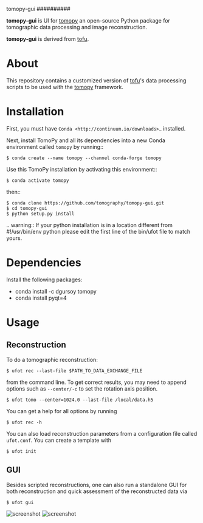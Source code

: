 tomopy-gui
##########

**tomopy-gui** is UI for [tomopy](https://github.com/tomopy/tomopy) an open-source Python package for tomographic data 
processing and image reconstruction. 

**tomopy-gui** is derived from [tofu](https://github.com/ufo-kit/tofu).

About
=====

This repository contains a customized version of [tofu](https://github.com/ufo-kit/tofu)'s data processing scripts to be used with the [tomopy](https://github.com/tomopy/tomopy) framework. 

Installation
============

First, you must have `Conda <http://continuum.io/downloads>`_ installed.

Next, install TomoPy and all its dependencies into a new Conda environment
called ``tomopy`` by running::

    $ conda create --name tomopy --channel conda-forge tomopy

Use this TomoPy installation by activating this environment::

    $ conda activate tomopy


then::

    $ conda clone https://github.com/tomography/tomopy-gui.git 
    $ cd tomopy-gui
    $ python setup.py install


.. warning:: If your python installation is in a location different from #!/usr/bin/env python please edit the first line of the bin/ufot file to match yours.

Dependencies
============

Install the following packages:

- conda install -c dgursoy tomopy
- conda install pyqt=4

Usage
=====

Reconstruction
--------------

To do a tomographic reconstruction:

    $ ufot rec --last-file $PATH_TO_DATA_EXCHANGE_FILE

from the command line. To get correct results, you may need to append
options such as `--center/-c` to set the rotation axis position. 

    $ ufot tomo --center=1024.0 --last-file /local/data.h5

You can get a help for all options by running

    $ ufot rec -h

You can also load reconstruction parameters from a configuration file called
`ufot.conf`. You can create a template with

    $ ufot init

GUI
---

Besides scripted reconstructions, one can also run a standalone GUI for both
reconstruction and quick assessment of the reconstructed data via

    $ ufot gui


![screenshot](https://github.com/decarlof/ufot/blob/master/docs/source/img/tomoPyUI_calibrate.png)
![screenshot](https://github.com/decarlof/ufot/blob/master/docs/source/img/tomoPyUI_rec.png)
